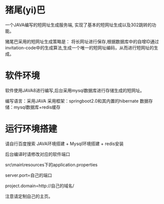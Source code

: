 # 猪尾(yi)巴

一个JAVA编写的短网址生成服务端, 实现了基本的短网址生成以及302跳转的功能。

猪尾巴采用的短网址生成策略是： 将长网址进行保存,根据数据库中的自增ID通过invitation-code中的生成算法,生成一个唯一的短网址编码，从而进行短网址的生成。


# 软件环境

软件使用JAVA8进行编写,后台采用mysql数据库进行存储生成的短网址。

编写语言：采用JAVA
采用框架：springboot2.0和其内置的hibernate
数据存储：mysql数据库+redis缓存

# 运行环境搭建

请自行百度搜索 JAVA环境搭建 + Mysql环境搭建 + redis安装

后台编译时请修改对应的软件端口

src\main\resources下的application.properties

server.port=自己的端口

project.domain=http://自己的域名/

注意请定制自己的主页。

